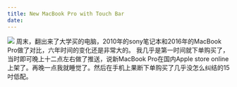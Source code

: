 ```yaml
---
title: New MacBook Pro with Touch Bar
date:
---
```

![](http://o90ifu2nt.bkt.clouddn.com/DSCF1476.jpg)
周末，翻出来了大学买的电脑，2010年的sony笔记本和2016年的MacBook Pro做了对比，六年时间的变化还是非常大的。
我几乎是第一时间就下单购买了，当时即可晚上十二点左右做了推送，说新MacBook Pro在国内Apple store online上架了。再晚一点我就睡觉了。然后在手机上果断下单购买了几乎没怎么纠结的15吋低配。